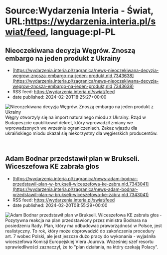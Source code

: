 # Source:Wydarzenia Interia - Świat, URL:https://wydarzenia.interia.pl/swiat/feed, language:pl-PL

## Nieoczekiwana decyzja Węgrów. Znoszą embargo na jeden produkt z Ukrainy
 - [https://wydarzenia.interia.pl/zagranica/news-nieoczekiwana-decyzja-wegrow-znosza-embargo-na-jeden-produkt,nId,7343638](https://wydarzenia.interia.pl/zagranica/news-nieoczekiwana-decyzja-wegrow-znosza-embargo-na-jeden-produkt,nId,7343638)
 - RSS feed: https://wydarzenia.interia.pl/swiat/feed
 - date published: 2024-02-20T18:25:27+00:00

<p><a href="https://wydarzenia.interia.pl/zagranica/news-nieoczekiwana-decyzja-wegrow-znosza-embargo-na-jeden-produkt,nId,7343638"><img align="left" alt="Nieoczekiwana decyzja Węgrów. Znoszą embargo na jeden produkt z Ukrainy" src="https://i.iplsc.com/nieoczekiwana-decyzja-wegrow-znosza-embargo-na-jeden-produkt/000IN1FG26NRV4WB-C321.jpg" /></a>Węgry otworzyły się na import naturalnego miodu z Ukrainy. Rząd w Budapeszcie opublikował dekret, który wprowadził zmiany we wprowadzonych we wrześniu ograniczeniach. Zakaz wjazdu dla ukraińskiego miodu okazał się niekorzystny dla węgierskich producentów.</p><br clear="all" />

## Adam Bodnar przedstawił plan w Brukseli. Wiceszefowa KE zabrała głos
 - [https://wydarzenia.interia.pl/zagranica/news-adam-bodnar-przedstawil-plan-w-brukseli-wiceszefowa-ke-zabra,nId,7343041](https://wydarzenia.interia.pl/zagranica/news-adam-bodnar-przedstawil-plan-w-brukseli-wiceszefowa-ke-zabra,nId,7343041)
 - RSS feed: https://wydarzenia.interia.pl/swiat/feed
 - date published: 2024-02-20T08:55:29+00:00

<p><a href="https://wydarzenia.interia.pl/zagranica/news-adam-bodnar-przedstawil-plan-w-brukseli-wiceszefowa-ke-zabra,nId,7343041"><img align="left" alt="Adam Bodnar przedstawił plan w Brukseli. Wiceszefowa KE zabrała głos" src="https://i.iplsc.com/adam-bodnar-przedstawil-plan-w-brukseli-wiceszefowa-ke-zabra/000IMUYWN3JFH8MJ-C321.jpg" /></a>- Pozytywna reakcja na plan przedstawiony przez ministra Bodnara na posiedzeniu Rady. Plan, który ma odbudować praworządność w Polsce, jest realistyczny. To rok, który może doprowadzić do zakończenia procedury art. 7 wobec Polski, ale jest jeszcze dużo pracy do wykonania - wyjaśniła wiceszefowa Komisji Europejskiej Viera Jourova. Wcześniej szef resortu sprawiedliwości zaznaczył, że to &quot;plan działania, na który czekają Polacy&quot;.</p><br clear="all" />


